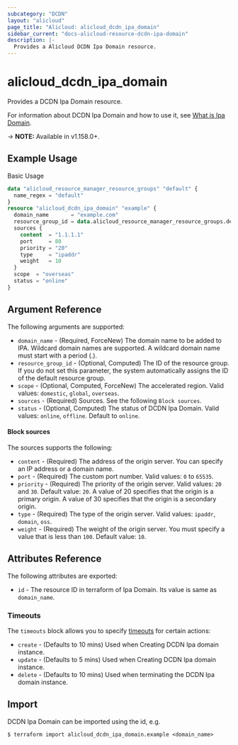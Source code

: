 ```yaml
---
subcategory: "DCDN"
layout: "alicloud"
page_title: "Alicloud: alicloud_dcdn_ipa_domain"
sidebar_current: "docs-alicloud-resource-dcdn-ipa-domain"
description: |-
  Provides a Alicloud DCDN Ipa Domain resource.
---
```


# alicloud\_dcdn\_ipa\_domain

Provides a DCDN Ipa Domain resource.

For information about DCDN Ipa Domain and how to use it, see [What is Ipa Domain](https://www.alibabacloud.com/help/en/doc-detail/130634.html).

-> **NOTE:** Available in v1.158.0+.

## Example Usage

Basic Usage

```terraform
data "alicloud_resource_manager_resource_groups" "default" {
  name_regex = "default"
}
resource "alicloud_dcdn_ipa_domain" "example" {
  domain_name       = "example.com"
  resource_group_id = data.alicloud_resource_manager_resource_groups.default.groups.0.id
  sources {
    content  = "1.1.1.1"
    port     = 80
    priority = "20"
    type     = "ipaddr"
    weight   = 10
  }
  scope  = "overseas"
  status = "online"
}
```

## Argument Reference

The following arguments are supported:

* `domain_name` - (Required, ForceNew) The domain name to be added to IPA. Wildcard domain names are supported. A wildcard domain name must start with a period (.).
* `resource_group_id` - (Optional, Computed) The ID of the resource group. If you do not set this parameter, the system automatically assigns the ID of the default resource group.
* `scope` - (Optional, Computed, ForceNew) The accelerated region. Valid values: `domestic`, `global`, `overseas`.
* `sources` - (Required) Sources. See the following `Block sources`.
* `status` - (Optional, Computed) The status of DCDN Ipa Domain. Valid values: `online`, `offline`. Default to `online`.

#### Block sources

The sources supports the following: 

* `content` - (Required) The address of the origin server. You can specify an IP address or a domain name.
* `port` - (Required) The custom port number. Valid values: `0` to `65535`.
* `priority` - (Required) The priority of the origin server. Valid values: `20` and `30`. Default value: `20`. A value of 20 specifies that the origin is a primary origin. A value of 30 specifies that the origin is a secondary origin.
* `type` - (Required) The type of the origin server. Valid values: `ipaddr`, `domain`, `oss`.
* `weight` - (Required) The weight of the origin server. You must specify a value that is less than `100`. Default value: `10`.

## Attributes Reference

The following attributes are exported:

* `id` - The resource ID in terraform of Ipa Domain. Its value is same as `domain_name`.

### Timeouts

The `timeouts` block allows you to specify [timeouts](https://www.terraform.io/docs/configuration-0-11/resources.html#timeouts) for certain actions:

* `create` - (Defaults to 10 mins) Used when Creating DCDN Ipa domain instance.
* `update` - (Defaults to 5 mins) Used when Creating DCDN Ipa domain instance.
* `delete` - (Defaults to 10 mins) Used when terminating the DCDN Ipa domain instance.


## Import

DCDN Ipa Domain can be imported using the id, e.g.

```
$ terraform import alicloud_dcdn_ipa_domain.example <domain_name>
```